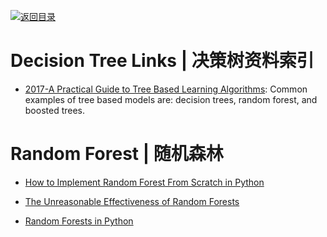 [![返回目录](https://user-images.githubusercontent.com/5803001/38079637-ff0abcf0-3371-11e8-9b76-ad651620afc7.jpg)](https://github.com/wxyyxc1992/Awesome-Lists)

# Decision Tree Links | 决策树资料索引

- [2017-A Practical Guide to Tree Based Learning Algorithms](https://sadanand-singh.github.io/posts/treebasedmodels/): Common examples of tree based models are: decision trees, random forest, and boosted trees.

# Random Forest | 随机森林

- [How to Implement Random Forest From Scratch in Python](http://machinelearningmastery.com/implement-random-forest-scratch-python/)

- [The Unreasonable Effectiveness of Random Forests](https://medium.com/rants-on-machine-learning/the-unreasonable-effectiveness-of-random-forests-f33c3ce28883#.wdmxlsekf)

- [Random Forests in Python](http://www.kdnuggets.com/2016/12/random-forests-python.html)

